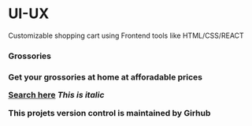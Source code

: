 # UI-UX
Customizable shopping cart using Frontend tools like HTML/CSS/REACT 

<htm>
<head> 
<title> Flippcart </title>
<head>
<body>
<h3>
Grossories
<h3>
<p>
Get your grossories at home at afforadable prices
</p>
<a href="www.google.com">Search here</a>
<i>This is italic </i>

<P> This projets  version control is maintained by Girhub </P>

</body>
</html>

